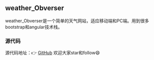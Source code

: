 ## weather_Obverser
weather_Obverser是一个简单的天气网站，适应移动端和PC端。用到很多bootstrap和angular技术栈。

### 源代码
源代码地址：👉 [GitHub](https://github.com/pengfeidai/weather_Observer)
欢迎大家star和follow😄


